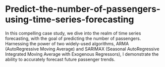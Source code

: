 # Predict-the-number-of-passengers-using-time-series-forecasting
In this compelling case study, we dive into the realm of time series forecasting, with the goal of predicting the number of passengers. Harnessing the power of two widely-used algorithms, ARMA (AutoRegressive Moving Average) and SARIMAX (Seasonal AutoRegressive Integrated Moving Average with Exogenous Regressors), I demonstrate the ability to accurately forecast future passenger trends.
